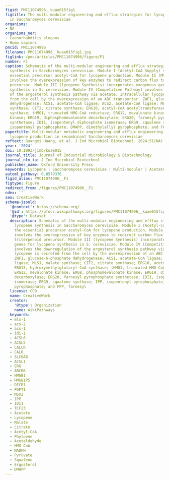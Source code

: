 ```yaml
---
figid: PMC11074996__kuae015fig1
figtitle: The multi-modular engineering and efflux strategies for lycopene synthesis
  in Saccharomyces cerevisiae
organisms:
- NA
organisms_ner:
- Caenorhabditis elegans
- Homo sapiens
pmcid: PMC11074996
filename: PMC11074996__kuae015fig1.jpg
figlink: /pmc/articles/PMC11074996/figure/F1
number: F1
caption: Schematic of the multi-modular engineering and efflux strategies for lycopene
  synthesis in Saccharomyces cerevisiae. Module I (Acetyl-CoA Supply) supplies the
  essential precursor acetyl-CoA for lycopene production. Module II (MVA Pathway)
  involves the overexpression of key enzymes to redirect carbon flux toward the triterpenoid
  precursor. Module III (lycopene Synthesis) incorporates exogenous genes for lycopene
  synthesis in S. cerevisiae. Module IV (Competitive Pathway) involves the downregulation
  of the ergosterol synthesis pathway via acetate. Intracellular lycopene is secreted
  from the cell by the overexpression of an ABC transporter. ZWF1, glucose-6-phosphate
  dehydrogenase; ACS1, acetate-CoA ligase; ACS2, acetate-CoA ligase; MLS1, malate
  synthase; CIT2, citrate synthase; ERG10, acetyl-CoA acetyltransferase; ERG13, hydroxymethylglutaryl-CoA
  synthase; tHMG1, truncated HMG-CoA reductase; ERG12, mevalonate kinase; ERG8, phosphomevalonate
  kinase; ERG19, diphosphomevalonate decarboxylase; ERG20, farnesyl pyrophosphate
  synthetase; IDI1, isopentenyl diphosphate isomerase; ERG9, squalene synthase; IPP,
  isopentenyl pyrophosphate; DMAPP, dimethylallyl pyrophosphate; and FPP, farnesyl
papertitle: Multi-modular metabolic engineering and efflux engineering for enhanced
  lycopene production in recombinant Saccharomyces cerevisiae
reftext: Guangxi Huang, et al. J Ind Microbiol Biotechnol. 2024;51(NA).
year: '2024'
doi: 10.1093/jimb/kuae015
journal_title: Journal of Industrial Microbiology & Biotechnology
journal_nlm_ta: J Ind Microbiol Biotechnol
publisher_name: Oxford University Press
keywords: Lycopene | Saccharomyces cerevisiae | Multi-modular | Acetate | Efflux
automl_pathway: 0.8579376
figid_alias: PMC11074996__F1
figtype: Figure
redirect_from: /figures/PMC11074996__F1
ndex: ''
seo: CreativeWork
schema-jsonld:
  '@context': https://schema.org/
  '@id': https://pfocr.wikipathways.org/figures/PMC11074996__kuae015fig1.html
  '@type': Dataset
  description: Schematic of the multi-modular engineering and efflux strategies for
    lycopene synthesis in Saccharomyces cerevisiae. Module I (Acetyl-CoA Supply) supplies
    the essential precursor acetyl-CoA for lycopene production. Module II (MVA Pathway)
    involves the overexpression of key enzymes to redirect carbon flux toward the
    triterpenoid precursor. Module III (lycopene Synthesis) incorporates exogenous
    genes for lycopene synthesis in S. cerevisiae. Module IV (Competitive Pathway)
    involves the downregulation of the ergosterol synthesis pathway via acetate. Intracellular
    lycopene is secreted from the cell by the overexpression of an ABC transporter.
    ZWF1, glucose-6-phosphate dehydrogenase; ACS1, acetate-CoA ligase; ACS2, acetate-CoA
    ligase; MLS1, malate synthase; CIT2, citrate synthase; ERG10, acetyl-CoA acetyltransferase;
    ERG13, hydroxymethylglutaryl-CoA synthase; tHMG1, truncated HMG-CoA reductase;
    ERG12, mevalonate kinase; ERG8, phosphomevalonate kinase; ERG19, diphosphomevalonate
    decarboxylase; ERG20, farnesyl pyrophosphate synthetase; IDI1, isopentenyl diphosphate
    isomerase; ERG9, squalene synthase; IPP, isopentenyl pyrophosphate; DMAPP, dimethylallyl
    pyrophosphate; and FPP, farnesyl
  license: CC0
  name: CreativeWork
  creator:
    '@type': Organization
    name: WikiPathways
  keywords:
  - mls-1
  - acs-2
  - acs-1
  - idi-1
  - ACSL6
  - ACSL5
  - CALCR
  - CALR
  - SLC6A8
  - ACSL1
  - ERG
  - ABCB6
  - HMGB1
  - HMGB1P5
  - DECR1
  - FDFT1
  - MSX2
  - IPP
  - IDI1
  - TCF23
  - Acetate
  - Lycopene
  - Malate
  - Citrate
  - Acetyl-CoA
  - Phytoene
  - Acetaldehyde
  - HMG-CoA
  - NADPH
  - Pyruvate
  - Squalene
  - Ergosterol
  - DMAPP
---
```

